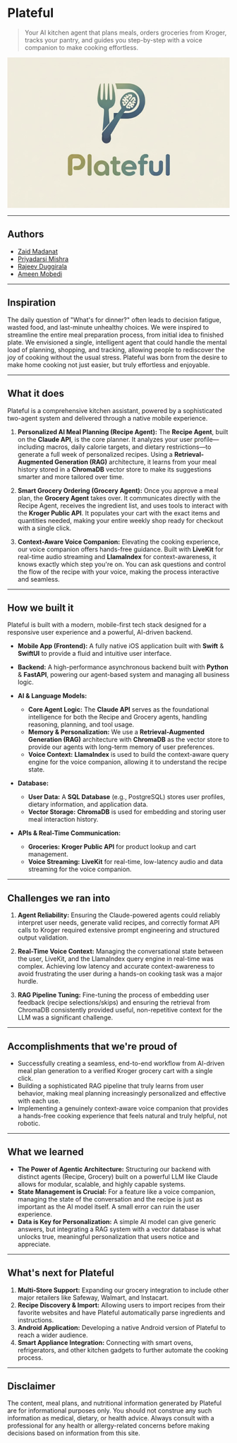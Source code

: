 # Plateful

> Your AI kitchen agent that plans meals, orders groceries from Kroger, tracks your pantry, and guides you step-by-step with a voice companion to make cooking effortless.

<img src="./logo.png" alt="Plateful App" width="600">

---

## Authors

* [Zaid Madanat][linkedin-url-1]
* [Priyadarsi Mishra][linkedin-url-2]
* [Rajeev Duggirala][linkedin-url-3]
* [Ameen Mobedi][linkedin-url-4]

---

## Inspiration

The daily question of "What's for dinner?" often leads to decision fatigue, wasted food, and last-minute unhealthy choices. We were inspired to streamline the entire meal preparation process, from initial idea to finished plate. We envisioned a single, intelligent agent that could handle the mental load of planning, shopping, and tracking, allowing people to rediscover the joy of cooking without the usual stress. Plateful was born from the desire to make home cooking not just easier, but truly effortless and enjoyable.

---

## What it does

Plateful is a comprehensive kitchen assistant, powered by a sophisticated two-agent system and delivered through a native mobile experience.

1.  **Personalized AI Meal Planning (Recipe Agent):** The **Recipe Agent**, built on the **Claude API**, is the core planner. It analyzes your user profile—including macros, daily calorie targets, and dietary restrictions—to generate a full week of personalized recipes. Using a **Retrieval-Augmented Generation (RAG)** architecture, it learns from your meal history stored in a **ChromaDB** vector store to make its suggestions smarter and more tailored over time.

2.  **Smart Grocery Ordering (Grocery Agent):** Once you approve a meal plan, the **Grocery Agent** takes over. It communicates directly with the Recipe Agent, receives the ingredient list, and uses tools to interact with the **Kroger Public API**. It populates your cart with the exact items and quantities needed, making your entire weekly shop ready for checkout with a single click.

3.  **Context-Aware Voice Companion:** Elevating the cooking experience, our voice companion offers hands-free guidance. Built with **LiveKit** for real-time audio streaming and **LlamaIndex** for context-awareness, it knows exactly which step you're on. You can ask questions and control the flow of the recipe with your voice, making the process interactive and seamless.

---

## How we built it

Plateful is built with a modern, mobile-first tech stack designed for a responsive user experience and a powerful, AI-driven backend.

* **Mobile App (Frontend):** A fully native iOS application built with **Swift** & **SwiftUI** to provide a fluid and intuitive user interface.

* **Backend:** A high-performance asynchronous backend built with **Python** & **FastAPI**, powering our agent-based system and managing all business logic.

* **AI & Language Models:**
    * **Core Agent Logic:** The **Claude API** serves as the foundational intelligence for both the Recipe and Grocery agents, handling reasoning, planning, and tool usage.
    * **Memory & Personalization:** We use a **Retrieval-Augmented Generation (RAG)** architecture with **ChromaDB** as the vector store to provide our agents with long-term memory of user preferences.
    * **Voice Context:** **LlamaIndex** is used to build the context-aware query engine for the voice companion, allowing it to understand the recipe state.

* **Database:**
    * **User Data:** A **SQL Database** (e.g., PostgreSQL) stores user profiles, dietary information, and application data.
    * **Vector Storage:** **ChromaDB** is used for embedding and storing user meal interaction history.

* **APIs & Real-Time Communication:**
    * **Groceries:** **Kroger Public API** for product lookup and cart management.
    * **Voice Streaming:** **LiveKit** for real-time, low-latency audio and data streaming for the voice companion.

---

## Challenges we ran into

1.  **Agent Reliability:** Ensuring the Claude-powered agents could reliably interpret user needs, generate valid recipes, and correctly format API calls to Kroger required extensive prompt engineering and structured output validation.

2.  **Real-Time Voice Context:** Managing the conversational state between the user, LiveKit, and the LlamaIndex query engine in real-time was complex. Achieving low latency and accurate context-awareness to avoid frustrating the user during a hands-on cooking task was a major hurdle.

3.  **RAG Pipeline Tuning:** Fine-tuning the process of embedding user feedback (recipe selections/skips) and ensuring the retrieval from ChromaDB consistently provided useful, non-repetitive context for the LLM was a significant challenge.

---

## Accomplishments that we're proud of

* Successfully creating a seamless, end-to-end workflow from AI-driven meal plan generation to a verified Kroger grocery cart with a single click.
* Building a sophisticated RAG pipeline that truly learns from user behavior, making meal planning increasingly personalized and effective with each use.
* Implementing a genuinely context-aware voice companion that provides a hands-free cooking experience that feels natural and truly helpful, not robotic.

---

## What we learned

* **The Power of Agentic Architecture:** Structuring our backend with distinct agents (Recipe, Grocery) built on a powerful LLM like Claude allows for modular, scalable, and highly capable systems.
* **State Management is Crucial:** For a feature like a voice companion, managing the state of the conversation and the recipe is just as important as the AI model itself. A small error can ruin the user experience.
* **Data is Key for Personalization:** A simple AI model can give generic answers, but integrating a RAG system with a vector database is what unlocks true, meaningful personalization that users notice and appreciate.

---

## What's next for Plateful

1.  **Multi-Store Support:** Expanding our grocery integration to include other major retailers like Safeway, Walmart, and Instacart.
2.  **Recipe Discovery & Import:** Allowing users to import recipes from their favorite websites and have Plateful automatically parse ingredients and instructions.
3.  **Android Application:** Developing a native Android version of Plateful to reach a wider audience.
4.  **Smart Appliance Integration:** Connecting with smart ovens, refrigerators, and other kitchen gadgets to further automate the cooking process.

---

## Disclaimer

The content, meal plans, and nutritional information generated by Plateful are for informational purposes only. You should not construe any such information as medical, dietary, or health advice. Always consult with a professional for any health or allergy-related concerns before making decisions based on information from this site.

[linkedin-url-1]: https://www.linkedin.com/in/zaid-madanat-8257001b3/
[linkedin-url-2]: https://www.linkedin.com/in/priyadarsi-mishra/
[linkedin-url-3]: https://www.linkedin.com/in/rajeev-duggirala-7307992b6/
[linkedin-url-4]: https://www.linkedin.com/in/aminmobedi/
